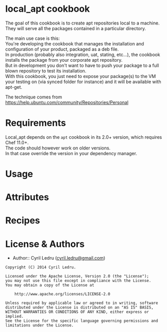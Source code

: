 # local_apt cookbook

The goal of this cookbook is to create apt repositories local to a machine.  
They will serve all the packages contained in a particular directory.

The main use case is this:  
You're developing the cookbook that manages the installation and configuration of your product, packaged as a deb file.  
In production (probably also integration, uat, stating, etc...), the cookbook installs the package from your corporate apt repository.  
But in development you don't want to have to push your package to a full blown repository to test its installation.  
With this cookbook, you just need to expose your package(s) to the VM your testing on (via synced folder for instance) and it will be available with apt-get.

The technique comes from https://help.ubuntu.com/community/Repositories/Personal

# Requirements
Local_apt depends on the `apt` cookbook in its 2.0+ version, which requires Chef 11.0+.  
The code should however work on older versions.  
In that case override the version in your dependency manager.

# Usage

# Attributes

# Recipes

# License & Authors

- Author:: Cyril Ledru (<cyril.ledru@gmail.com>)

```text
Copyright (C) 2014 Cyril Ledru.

Licensed under the Apache License, Version 2.0 (the "License");
you may not use this file except in compliance with the License.
You may obtain a copy of the License at

    http://www.apache.org/licenses/LICENSE-2.0

Unless required by applicable law or agreed to in writing, software
distributed under the License is distributed on an "AS IS" BASIS,
WITHOUT WARRANTIES OR CONDITIONS OF ANY KIND, either express or implied.
See the License for the specific language governing permissions and
limitations under the License.
```
